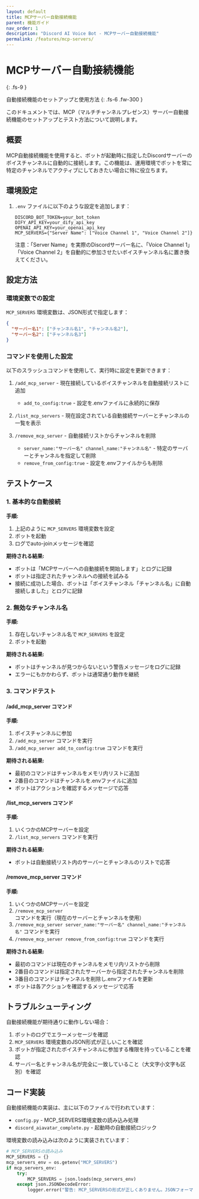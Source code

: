 ```yaml
---
layout: default
title: MCPサーバー自動接続機能
parent: 機能ガイド
nav_order: 1
description: "Discord AI Voice Bot - MCPサーバー自動接続機能"
permalink: /features/mcp-servers/
---
```


# MCPサーバー自動接続機能
{: .fs-9 }

自動接続機能のセットアップと使用方法
{: .fs-6 .fw-300 }

このドキュメントでは、MCP（マルチチャンネルプレゼンス）サーバー自動接続機能のセットアップとテスト方法について説明します。

## 概要

MCP自動接続機能を使用すると、ボットが起動時に指定したDiscordサーバーのボイスチャンネルに自動的に接続します。この機能は、運用環境でボットを常に特定のチャンネルでアクティブにしておきたい場合に特に役立ちます。

## 環境設定

1. `.env` ファイルに以下のような設定を追加します：
   ```
   DISCORD_BOT_TOKEN=your_bot_token
   DIFY_API_KEY=your_dify_api_key
   OPENAI_API_KEY=your_openai_api_key
   MCP_SERVERS={"Server Name": ["Voice Channel 1", "Voice Channel 2"]}
   ```

   注意：「Server Name」を実際のDiscordサーバー名に、「Voice Channel 1」「Voice Channel 2」を自動的に参加させたいボイスチャンネル名に置き換えてください。

## 設定方法

### 環境変数での設定

`MCP_SERVERS` 環境変数は、JSON形式で指定します：

```json
{
  "サーバー名1": ["チャンネル名1", "チャンネル名2"],
  "サーバー名2": ["チャンネル名3"]
}
```

### コマンドを使用した設定

以下のスラッシュコマンドを使用して、実行時に設定を更新できます：

1. `/add_mcp_server` - 現在接続しているボイスチャンネルを自動接続リストに追加
   - `add_to_config:true` - 設定を.envファイルに永続的に保存

2. `/list_mcp_servers` - 現在設定されている自動接続サーバーとチャンネルの一覧を表示

3. `/remove_mcp_server` - 自動接続リストからチャンネルを削除
   - `server_name:"サーバー名" channel_name:"チャンネル名"` - 特定のサーバーとチャンネルを指定して削除
   - `remove_from_config:true` - 設定を.envファイルからも削除

## テストケース

### 1. 基本的な自動接続

**手順:**
1. 上記のように `MCP_SERVERS` 環境変数を設定
2. ボットを起動
3. ログでauto-joinメッセージを確認

**期待される結果:**
- ボットは「MCPサーバーへの自動接続を開始します」とログに記録
- ボットは指定されたチャンネルへの接続を試みる
- 接続に成功した場合、ボットは「ボイスチャンネル「チャンネル名」に自動接続しました」とログに記録

### 2. 無効なチャンネル名

**手順:**
1. 存在しないチャンネル名で `MCP_SERVERS` を設定
2. ボットを起動

**期待される結果:**
- ボットはチャンネルが見つからないという警告メッセージをログに記録
- エラーにもかかわらず、ボットは通常通り動作を継続

### 3. コマンドテスト

#### /add_mcp_server コマンド

**手順:**
1. ボイスチャンネルに参加
2. `/add_mcp_server` コマンドを実行
3. `/add_mcp_server add_to_config:true` コマンドを実行

**期待される結果:**
- 最初のコマンドはチャンネルをメモリ内リストに追加
- 2番目のコマンドはチャンネルを.envファイルに追加
- ボットはアクションを確認するメッセージで応答

#### /list_mcp_servers コマンド

**手順:**
1. いくつかのMCPサーバーを設定
2. `/list_mcp_servers` コマンドを実行

**期待される結果:**
- ボットは自動接続リスト内のサーバーとチャンネルのリストで応答

#### /remove_mcp_server コマンド

**手順:**
1. いくつかのMCPサーバーを設定
2. `/remove_mcp_server` コマンドを実行（現在のサーバーとチャンネルを使用）
3. `/remove_mcp_server server_name:"サーバー名" channel_name:"チャンネル名"` コマンドを実行
4. `/remove_mcp_server remove_from_config:true` コマンドを実行

**期待される結果:**
- 最初のコマンドは現在のチャンネルをメモリ内リストから削除
- 2番目のコマンドは指定されたサーバーから指定されたチャンネルを削除
- 3番目のコマンドはチャンネルを削除し.envファイルを更新
- ボットは各アクションを確認するメッセージで応答

## トラブルシューティング

自動接続機能が期待通りに動作しない場合：

1. ボットのログでエラーメッセージを確認
2. `MCP_SERVERS` 環境変数のJSON形式が正しいことを確認
3. ボットが指定されたボイスチャンネルに参加する権限を持っていることを確認
4. サーバー名とチャンネル名が完全に一致していること（大文字小文字も区別）を確認

## コード実装

自動接続機能の実装は、主に以下のファイルで行われています：

- `config.py` - MCP_SERVERS環境変数の読み込み処理
- `discord_aiavatar_complete.py` - 起動時の自動接続ロジック

環境変数の読み込みは次のように実装されています：

```python
# MCP_SERVERSの読み込み
MCP_SERVERS = {}
mcp_servers_env = os.getenv("MCP_SERVERS")
if mcp_servers_env:
    try:
        MCP_SERVERS = json.loads(mcp_servers_env)
    except json.JSONDecodeError:
        logger.error("警告: MCP_SERVERSの形式が正しくありません。JSONフォーマットで指定してください。")
```